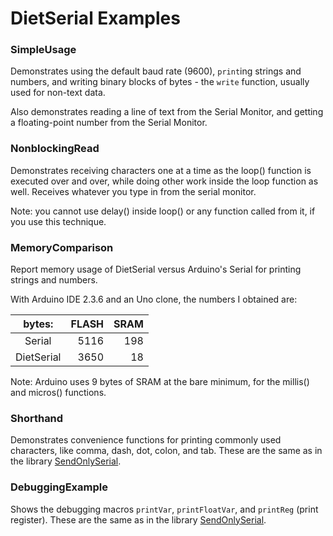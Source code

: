 # DietSerial Examples

### SimpleUsage

Demonstrates using the default baud rate (9600), `print`ing strings and numbers, and writing  binary blocks of bytes - the `write` function, usually used for non-text data.

Also demonstrates reading a line of text from the Serial Monitor, and getting a floating-point number from the Serial Monitor.

### NonblockingRead

Demonstrates receiving characters one at a time as the loop() function is executed over and over, while doing other work inside the loop function as well.  Receives whatever you type in from the serial monitor.

Note: you cannot use delay() inside loop() or any function called from it, if you use this technique.

### MemoryComparison

Report memory usage of DietSerial versus Arduino's Serial for printing strings and numbers.

With Arduino IDE 2.3.6 and an Uno clone, the numbers I obtained are:

|     bytes:  |   FLASH|  SRAM|
|    :-----:  |-------:|-----:|
|Serial       |    5116|   198|
|DietSerial   |    3650|    18|


Note: Arduino uses 9 bytes of SRAM at the bare minimum, for the millis() and micros() functions.

### Shorthand

Demonstrates convenience functions for printing commonly used characters, like comma, dash, dot, colon, and tab. These are the same as in the library [SendOnlySerial](https://github.com/gvp-257/SendOnlySerial).


### DebuggingExample

Shows the debugging macros `printVar`, `printFloatVar`, and `printReg` (print register). These are the same as in the library [SendOnlySerial](https://github.com/gvp-257/SendOnlySerial).
